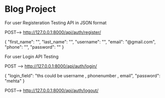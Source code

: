 # Blog Project




For user Registeration Testing API 
in JSON format

POST--> http://127.0.0.1:8000/api/auth/register/

{
    "first_name": "",
    "last_name": "",
    "username": "",
    "email": "@gmail.com",
    "phone": "",
    "password": ""
}

For user Login API Testing 

POST --> http://127.0.0.1:8000/api/auth/login/

{
    "login_field": "ths could be username , phonenumber , email",
    "password": "mehta"
}



POST--> http://127.0.0.1:8000/api/auth/logout/